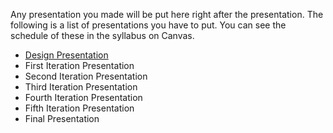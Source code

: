Any presentation you made will be put here right after the presentation. The following is a list of presentations you have to put. You can see the schedule of these in the syllabus on Canvas.

* [Design Presentation](/Presentations/Regalia%20Share%20Design%20Day.pdf)
* First Iteration Presentation
* Second Iteration Presentation
* Third Iteration Presentation
* Fourth Iteration Presentation
* Fifth Iteration Presentation
* Final Presentation
